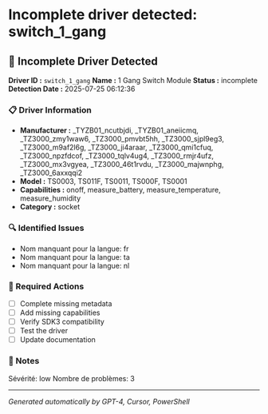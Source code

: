 # Incomplete driver detected: switch_1_gang

## 🚨 Incomplete Driver Detected

**Driver ID :** `switch_1_gang`
**Name :** 1 Gang Switch Module
**Status :** incomplete
**Detection Date :** 2025-07-25 06:12:36

### 📋 Driver Information
- **Manufacturer :** _TYZB01_ncutbjdi, _TYZB01_aneiicmq, _TZ3000_zmy1waw6, _TZ3000_pmvbt5hh, _TZ3000_sjpl9eg3, _TZ3000_m9af2l6g, _TZ3000_ji4araar, _TZ3000_qmi1cfuq, _TZ3000_npzfdcof, _TZ3000_tqlv4ug4, _TZ3000_rmjr4ufz, _TZ3000_mx3vgyea, _TZ3000_46t1rvdu, _TZ3000_majwnphg, _TZ3000_6axxqqi2
- **Model :** TS0003, TS011F, TS0011, TS000F, TS0001
- **Capabilities :** onoff, measure_battery, measure_temperature, measure_humidity
- **Category :** socket

### 🔍 Identified Issues
- Nom manquant pour la langue: fr
- Nom manquant pour la langue: ta
- Nom manquant pour la langue: nl

### 🎯 Required Actions
- [ ] Complete missing metadata
- [ ] Add missing capabilities
- [ ] Verify SDK3 compatibility
- [ ] Test the driver
- [ ] Update documentation

### 📝 Notes
Sévérité: low
Nombre de problèmes: 3

---
*Generated automatically by GPT-4, Cursor, PowerShell*

